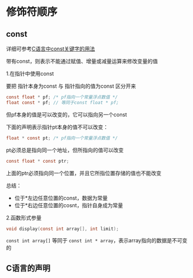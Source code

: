 # 修饰符顺序
## const

详细可参考[C语言中const关键字的用法](https://blog.csdn.net/xingjiarong/article/details/47282255)

带有const，则表示不能通过赋值、增量或减量运算来修改变量的值

1.在指针中使用const

要把 指针本身为const 与 指针指向的值为const 区分开来

```c
const float * pf; /* pf指向一个常量浮点数值 */
float const * pf; // 等同于const float * pf; 
```

但pf本身的值是可以改变的，它可以指向另一个const

下面的声明表示指针pt本身的值不可以改变：

```c
float * const pt; /* pf指向一个常量浮点数值 */
```

pt必须总是指向同一个地址，但所指向的值可以改变

```c
const float * const ptr;
```

上面的ptr必须指向同一个位置，并且它所指位置存储的值也不能改变

总结：

+ 位于*左边任意位置的const，数据为常量
+ 位于*右边任意位置的cosnt，指针自身成为常量

2.函数形式参量

```c
void display(const int array[], int limit);
```

`const int array[]`  等同于 `const int * array`，表示array指向的数据是不可变的



## C语言的声明



